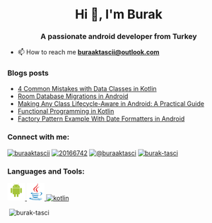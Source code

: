 <h1 align="center">Hi 👋, I'm Burak</h1>
<h3 align="center">A passionate android developer from Turkey</h3>

- 📫 How to reach me **buraaktascii@outlook.com**

### Blogs posts
<!-- BLOG-POST-LIST:START -->
- [4 Common Mistakes with Data Classes in Kotlin](https://buraaktasci.medium.com/4-common-mistakes-with-data-classes-in-kotlin-30ff2dde713c?source=rss-cd261971382------2)
- [Room Database Migrations in Android](https://buraaktasci.medium.com/room-database-migrations-in-android-80ef7282215f?source=rss-cd261971382------2)
- [Making Any Class Lifecycle-Aware in Android: A Practical Guide](https://buraaktasci.medium.com/making-any-class-lifecycle-aware-in-android-a-practical-guide-db9d1ce68a93?source=rss-cd261971382------2)
- [Functional Programming in Kotlin](https://buraaktasci.medium.com/functional-programming-in-kotlin-428bdaeef3c5?source=rss-cd261971382------2)
- [Factory Pattern Example With Date Formatters in Android](https://buraaktasci.medium.com/factory-pattern-example-with-date-formatters-in-android-2e6526467017?source=rss-cd261971382------2)
<!-- BLOG-POST-LIST:END -->

<h3 align="left">Connect with me:</h3>
<p align="left">
<a href="https://linkedin.com/in/buraaktascii" target="blank"><img align="center" src="https://raw.githubusercontent.com/rahuldkjain/github-profile-readme-generator/master/src/images/icons/Social/linked-in-alt.svg" alt="buraaktascii" height="30" width="40" /></a>
<a href="https://stackoverflow.com/users/20166742" target="blank"><img align="center" src="https://raw.githubusercontent.com/rahuldkjain/github-profile-readme-generator/master/src/images/icons/Social/stack-overflow.svg" alt="20166742" height="30" width="40" /></a>
<a href="https://medium.com/@buraaktasci" target="blank"><img align="center" src="https://raw.githubusercontent.com/rahuldkjain/github-profile-readme-generator/master/src/images/icons/Social/medium.svg" alt="@buraaktasci" height="30" width="40" /></a>
<a href="https://www.leetcode.com/burak-tasci" target="blank"><img align="center" src="https://raw.githubusercontent.com/rahuldkjain/github-profile-readme-generator/master/src/images/icons/Social/leet-code.svg" alt="burak-tasci" height="30" width="40" /></a>
</p>

<h3 align="left">Languages and Tools:</h3>
<p align="left"> <a href="https://developer.android.com" target="_blank" rel="noreferrer"> <img src="https://raw.githubusercontent.com/devicons/devicon/master/icons/android/android-original-wordmark.svg" alt="android" width="40" height="40"/> </a> <a href="https://www.java.com" target="_blank" rel="noreferrer"> <img src="https://raw.githubusercontent.com/devicons/devicon/master/icons/java/java-original.svg" alt="java" width="40" height="40"/> </a> <a href="https://kotlinlang.org" target="_blank" rel="noreferrer"> <img src="https://www.vectorlogo.zone/logos/kotlinlang/kotlinlang-icon.svg" alt="kotlin" width="40" height="40"/> </a> </p>

<p>&nbsp;<img align="center" src="https://github-readme-stats.vercel.app/api?username=burak-tasci&show_icons=true&locale=en" alt="burak-tasci" /></p>

